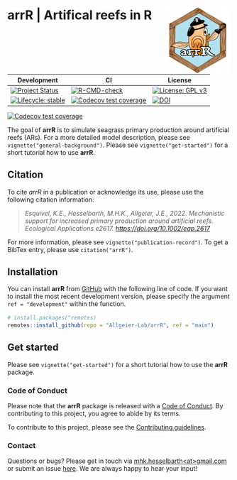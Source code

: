 
<!-- README.md is generated from README.Rmd. Please edit that file -->

# **arrR** \| **Ar**tifical **r**eefs in **R** <img src="man/figures/logo.png" align="right" alt="" width="150" />

<!-- badges: start -->

| Development                                                                                                                        | CI                                                                                                                                                                           | License                                                                                                         |
|------------------------------------------------------------------------------------------------------------------------------------|------------------------------------------------------------------------------------------------------------------------------------------------------------------------------|-----------------------------------------------------------------------------------------------------------------|
| [![Project Status](https://www.repostatus.org/badges/latest/active.svg)](https://www.repostatus.org/#active)                       | [![R-CMD-check](https://github.com/Allgeier-Lab/arrR/actions/workflows/R-CMD-check.yaml/badge.svg)](https://github.com/Allgeier-Lab/arrR/actions/workflows/R-CMD-check.yaml) | [![License: GPL v3](https://img.shields.io/badge/License-GPLv3-blue.svg)](https://www.gnu.org/licenses/gpl-3.0) |
| [![Lifecycle: stable](https://img.shields.io/badge/lifecycle-stable-brightgreen.svg)](https://www.tidyverse.org/lifecycle/#stable) | [![Codecov test coverage](https://codecov.io/gh/Allgeier-Lab/arrR/graph/badge.svg)](https://app.codecov.io/gh/Allgeier-Lab/arrR)                                             | [![DOI](https://img.shields.io/badge/DOI-10.1002/eap.2617-blue.svg)](https://doi.org/10.1002/eap.2617)          |

[![Codecov test
coverage](https://codecov.io/gh/Allgeier-Lab/arrR/graph/badge.svg)](https://app.codecov.io/gh/Allgeier-Lab/arrR)
<!-- badges: end -->

The goal of **arrR** is to simulate seagrass primary production around
artificial reefs (ARs). For a more detailed model description, please
see `vignette("general-background")`. Please see
`vignette("get-started")` for a short tutorial how to use **arrR**.

## Citation

To cite *arrR* in a publication or acknowledge its use, please use the
following citation information:

> *Esquivel, K.E., Hesselbarth, M.H.K., Allgeier, J.E., 2022.
> Mechanistic support for increased primary production around artificial
> reefs. Ecological Applications e2617.
> <https://doi.org/10.1002/eap.2617>*

For more information, please see `vignette("publication-record")`. To
get a BibTex entry, please use `citation("arrR")`.

## Installation

You can install **arrR** from
[GitHub](https://github.com/Allgeier-Lab/arrR) with the following line
of code. If you want to install the most recent development version,
please specify the argument `ref = "development"` within the function.

``` r
# install.packages("remotes)
remotes::install_github(repo = "Allgeier-Lab/arrR", ref = "main")
```

## Get started

Please see `vignette("get-started")` for a short tutorial how to use the
**arrR** package.

### Code of Conduct

Please note that the **arrR** package is released with a [Code of
Conduct](CODE_OF_CONDUCT.md). By contributing to this project, you agree
to abide by its terms.

To contribute to this project, please see the [Contributing
guidelines](CONTRIBUTING.md).

### Contact

Questions or bugs? Please get in touch via
[mhk.hesselbarth\<at\>gmail.com](mailto:mhk.hesselbarth@gmail.com) or
submit an issue [here](https://github.com/Allgeier-Lab/arrR/issues). We
are always happy to hear your input!
